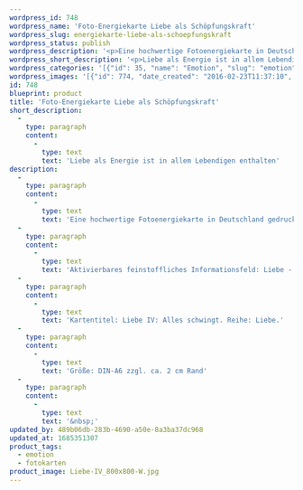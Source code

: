 ```yaml
---
wordpress_id: 748
wordpress_name: 'Foto-Energiekarte Liebe als Schöpfungskraft'
wordpress_slug: energiekarte-liebe-als-schoepfungskraft
wordpress_status: publish
wordpress_description: '<p>Eine hochwertige Fotoenergiekarte in Deutschland gedruckt und in Handarbeit laminiert.  Sie ist in Postkartengröße (DIN-A6) gut zu transportieren und kann auch auf den Körper aufgelegt werden.</p><p>Aktivierbares feinstoffliches Informationsfeld: Liebe - Schöpfungskraft - Power - Dynamik - Entwicklung: Entwicklung des eigenen Bewusstseins darüber, dass Liebe als Energie in allem Lebendigen ist. In diesem Verständis, die eigene Liebesfähigkeit entwickeln und Schöpfungskraft als liebevolle Energieform erfahren. Liebe als Energie wahrnehmen, die eigene Realität auf Basis von Liebe (neu) erschaffen.</p><p>Kartentitel: Liebe IV: Alles schwingt. Reihe: Liebe.</p><p>Größe: DIN-A6 zzgl. ca. 2 cm Rand<br />Andere Formate sind individuell für Sie innerhalb weniger Tage herstellbar. Bitte kontaktieren Sie uns hierfür unter <a href="mailto:info@elvedenverlag.de">info@elvedenverlag.de</a>.</p><p><a href="https://my.feenbaum.de/anwendung-energiebilder-foto-laminiert/">Anwendungshinweise</a>      <a href="https://my.feenbaum.de/produktinformationen-fotokarten/">Produktinformationen</a></p><p>&nbsp;</p>'
wordpress_short_description: '<p>Liebe als Energie ist in allem Lebendigen enthalten<br /><em>Hinweis: Das Wasserzeichen „Elveden Verlag Energiebild“ wird nicht mit gedruckt</em></p>'
wordpress_categories: '[{"id": 35, "name": "Emotion", "slug": "emotion"}, {"id": 23, "name": "Fotokarten", "slug": "fotokarten"}]'
wordpress_images: '[{"id": 774, "date_created": "2016-02-23T11:37:10", "date_created_gmt": "2016-02-23T09:37:10", "date_modified": "2016-02-23T11:37:10", "date_modified_gmt": "2016-02-23T09:37:10", "src": "https://my.feenbaum.de/wp-content/uploads/2016/02/Liebe-IV_800x800-W.jpg", "name": "Liebe-IV_800x800-W", "alt": ""}]'
id: 748
blueprint: product
title: 'Foto-Energiekarte Liebe als Schöpfungskraft'
short_description:
  -
    type: paragraph
    content:
      -
        type: text
        text: 'Liebe als Energie ist in allem Lebendigen enthalten'
description:
  -
    type: paragraph
    content:
      -
        type: text
        text: 'Eine hochwertige Fotoenergiekarte in Deutschland gedruckt und in Handarbeit laminiert.  Sie ist in Postkartengröße (DIN-A6) gut zu transportieren und kann auch auf den Körper aufgelegt werden.'
  -
    type: paragraph
    content:
      -
        type: text
        text: 'Aktivierbares feinstoffliches Informationsfeld: Liebe - Schöpfungskraft - Power - Dynamik - Entwicklung: Entwicklung des eigenen Bewusstseins darüber, dass Liebe als Energie in allem Lebendigen ist. In diesem Verständis, die eigene Liebesfähigkeit entwickeln und Schöpfungskraft als liebevolle Energieform erfahren. Liebe als Energie wahrnehmen, die eigene Realität auf Basis von Liebe (neu) erschaffen.'
  -
    type: paragraph
    content:
      -
        type: text
        text: 'Kartentitel: Liebe IV: Alles schwingt. Reihe: Liebe.'
  -
    type: paragraph
    content:
      -
        type: text
        text: 'Größe: DIN-A6 zzgl. ca. 2 cm Rand'
  -
    type: paragraph
    content:
      -
        type: text
        text: '&nbsp;'
updated_by: 489b06db-283b-4690-a50e-8a3ba37dc968
updated_at: 1685351307
product_tags:
  - emotion
  - fotokarten
product_image: Liebe-IV_800x800-W.jpg
---
```


